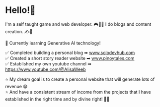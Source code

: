 # Hello!👋

I'm a self taught game and web developer. 🎮👨‍💻
I do blogs and content creation. ✍🎥

🎯 Currently learning Generative AI technology!

✅ Completed building a personal blog ➡ www.solodevhub.com  
✅ Created a short story reader website ➡ www.pinoytales.com  
✅ Established my own youtube channel ➡ https://www.youtube.com/@AIisaWeeb  

⭐ My dream goal is to create a personal website that will generate lots of revenue 😁   
⭐ And have a consistent stream of income from the projects that I have established in the right time and by divine right! 💪😤
